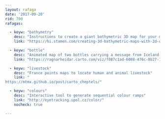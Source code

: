 ```yaml
---
layout: rafaga
date: '2017-09-20'
rid: 700
rafagas:

  - keyw: "bathymetry"
    desc: "Instructions to create a giant bathymetric 3D map for your meeting room"
    link: "https://hi.stamen.com/creating-3d-bathymetric-maps-with-2d-data-d29004694044"

  - keyw: "bottle"
    desc: "Animated map of two bottles carrying a message from Iceland shores"
    link: "https://ragnarheidar.carto.com/viz/f087c1ad-6008-476c-8b27-14230649dcee/public_map"

  - keyw: "livestock"
    desc: "France points maps to locate human and animal livestock"
    link: "
https://mtmx.github.io/post/carto_cheptels/"

  - keyw: "colours"
    desc: "Interactive tool to generate sequential colour ramps"
    link: "http://eyetracking.upol.cz/color/"
    nocheck: true

---
```


